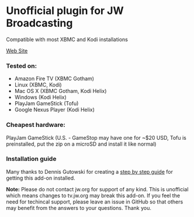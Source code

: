 Unofficial plugin for JW Broadcasting
==========================================
Compatible with most XBMC and Kodi installations

[Web Site](http://ca0abinary.github.io/plugin.video.jwtv-unofficial)

### Tested on:
 * Amazon Fire TV (XBMC Gotham)
 * Linux (XBMC, Kodi)
 * Mac OS X (XBMC Gotham, Kodi Helix)
 * Windows (Kodi Helix)
 * PlayJam GameStick (Tofu)
 * Google Nexus Player (Kodi Helix)

### Cheapest hardware:
PlayJam GameStick (U.S. - GameStop may have one for ~$20 USD, Tofu is preinstalled, put the zip on a microSD and install it like normal)

### Installation guide
Many thanks to Dennis Gutowski for creating a [step by step guide](http://dennygoot.blogspot.com/2015/02/jw-broadcasting-in-xbmc-or-kodi.html) for getting this add-on installed.

**Note:** Please do not contact jw.org for support of any kind. This is unofficial which means changes to tv.jw.org may break this add-on. If you feel the need for techincal support, please leave an issue in GitHub so that others may benefit from the answers to your questions. Thank you.
